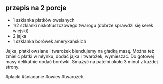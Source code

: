 ## przepis na 2 porcje

- 1 szklanka płatków owsianych  
- 1/2 szklanki niskotłuszczowego twarogu (dobrze sprawdzi się serek wiejski)  
- 2 jajka  
- 1 szklanka borówek amerykańskich


Jajka, płatki owsiane i twarożek blendujemy na gładką masę. Można też zmielić płatki w młynku, dodać jajka i twarożek, wymieszać. Do gotowej masy delikatnie dodać borówki. Smażyć na patelni około 3 minut z każdej strony.

#placki #śniadanie #owies #twarożek 